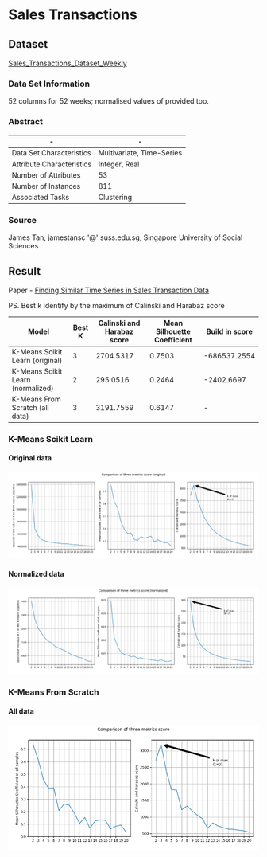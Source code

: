 # Sales Transactions

## Dataset

[Sales_Transactions_Dataset_Weekly](http://archive.ics.uci.edu/ml/datasets/sales_transactions_dataset_weekly)

### Data Set Information

52 columns for 52 weeks; normalised values of provided too.

### Abstract

-|-
-|-
Data Set Characteristics |Multivariate, Time-Series
Attribute Characteristics|Integer, Real
Number of Attributes     |53
Number of Instances      |811
Associated Tasks         |Clustering

### Source

James Tan, jamestansc '@' suss.edu.sg, Singapore University of Social Sciences

## Result

Paper - [Finding Similar Time Series in Sales Transaction Data](https://link.springer.com/chapter/10.1007/978-3-319-19066-2_62)

PS. Best k identify by the maximum of Calinski and Harabaz score

Model                            |Best K|Calinski and Harabaz score|Mean Silhouette Coefficient|Build in score
---------------------------------|------|--------------------------|---------------------------|--------------
K-Means Scikit Learn (original)  |3     |2704.5317                 |0.7503                     |-686537.2554
K-Means Scikit Learn (normalized)|2     |295.0516                  |0.2464                     |-2402.6697
K-Means From Scratch (all data)  |3     |3191.7559                 |0.6147                     |-

### K-Means Scikit Learn

#### Original data

![KMeans_metrics_sklearn_ori.png](Image/KMeans_metrics_sklearn_ori.png)

#### Normalized data

![KMeans_metrics_sklearn_norm.png](Image/KMeans_metrics_sklearn_norm.png)

### K-Means From Scratch

#### All data

![KMeans_metrics_FromScratch_all.png](Image/KMeans_metrics_FromScratch_all.png)
